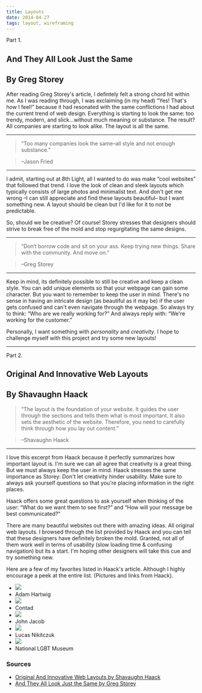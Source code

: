 ```yaml
---
title: Layouts
date: 2014-04-27
tags: layout, wireframing
---
```


<article>
<p class="part-text">Part 1.</p>
<h1>And They All Look Just the Same</h1>
<h2>By Greg Storey</h2>

<p>After reading Greg Storey's article, I defintely felt a strong chord hit within me. As I was reading through, I was exclaiming (in my head) “Yes! That's how I feel!” because it had resonated with the same conflictions I had about the current trend of web design. Everything is starting to look the same: too trendy, modern, and slick...without much meaning or substance. The result? All companies are starting to look alike. The layout is all the same.</p>

<hr class="divider-short">

<blockquote>“Too many companies look the same–all style and not enough substance.”</blockquote>
<blockquote>–Jason Fried</blockquote>

<hr class="divider-short">

<p>I admit, starting out at 8th Light, all I wanted to do was make “cool websites” that followed that trend. I love the look of clean and sleek layouts which typically consists of large photos and minimalist text. And don't get me wrong –I can still appreciate and find these layouts beautiful– but I want something new. A layout should be clean but I'd like for it to not be predictable.</p> 

<p>So, should we be creative? Of course! Storey stresses that designers should strive to break free of the mold and stop regurgitating the same designs.</p>

<hr class="divider-short">

<blockquote>“Don‘t borrow code and sit on your ass. Keep trying new things. Share with the community. And move on.”</blockquote>
<blockquote>–Greg Storey</blockquote>

<hr class="divider-short">

<p>Keep in mind, its definitely possible to still be creative and keep a clean style. You can add unique elements so that your webpage can gain some character. But you want to remember to keep the user in mind. There's no sense in having an intricate design (as beautiful as it may be) if the user gets confused and can't even navigate through the webpage. So always try to think: “Who are we really working for?” And always reply with: “We're working for the customer.”</p>

<p>Personally, I want something with <em>personality</em> and <em>creativity</em>. I hope to challenge myself with this project and try some new layouts!</p>

<hr class="divider">

<p class="part-text">Part 2.</p>
<h1>Original And Innovative Web Layouts</h1>
<h2>By Shavaughn Haack</h2>

<blockquote>“The layout is the foundation of your website. It guides the user through the sections and tells them what is most important. It also sets the aesthetic of the website. Therefore, you need to carefully think through how you lay out content.”</blockquote>
<blockquote>–Shavaughn Haack</blockquote>

<hr class="divider-short">

<p>I love this excerpt from Haack because it perfectly summarizes how important layout is. I'm sure we can all agree that creativity is a great thing. But we must always keep the user in mind. Haack stresses the same importance as Storey: Don't let creativity hinder usability. Make sure to always ask yourself questions so that you're placing information in the right places.</p>

<p>Haack offers some great questions to ask yourself when thinking of the user: “What do we want them to see first?” and “How will your message be best communicated?”</p>
	
<p>There are many beautiful websites out there with amazing ideas. All original web layouts. I browsed through the list provided by Haack and you can tell that these designers have definitely broken the mold. Granted, not all of them work well in terms of usability (slow loading time &amp; confusing navigation) but its a start. I'm hoping other designers will take this cue and try something new.</p>

<p>Here are a few of my favorites listed in Haack's article. Although I highly encourage a peek at the entire list. (Pictures and links from Haack).</p>

<div class="box">
	<ul>
		<li><a href="http://www.adamhartwig.co.uk/"><img src="/images/AdamHartwig.png"></a></li>
		<li>Adam Hartwig</li>
		<li><a href="http://www.freeger.com/projects/contextad/"><img src="/images/Contad.png"></a></li>
		<li>Contad</li>
		<li><a href="http://johnjacob.ca/"><img src="/images/JohnJacob.png"></a></li>
		<li>John Jacob</li>
		<li><a href="http://www.lucasnikitczuk.com.ar/"><img src="/images/LucasNikitczuk.png"></a></li>
		<li>Lucas Nikitczuk</li>
		<li><a href="http://nationallgbtmuseum.org/#/home"><img src="/images/LGBTMuseum.png"></a></li>
		<li>National LGBT Museum</li>
	</ul>
</div>

<h3>Sources</h3>
<ul>
	<li><a href="http://www.smashingmagazine.com/2013/08/29/innovative-appraoches-web-layout/">Original And Innovative Web Layouts by Shavaughn Haack</a></li>
	<li><a href="http://cognition.happycog.com/article/and-they-all-look-just-the-same">And They All Look Just the Same by Greg Storey</a></li>
</ul>
</article>
